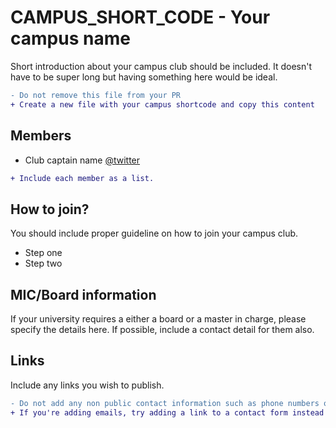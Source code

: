 # CAMPUS_SHORT_CODE - Your campus name

Short introduction about your campus club should be included. It doesn't have to be super long but having something here would be ideal.
```diff
- Do not remove this file from your PR
+ Create a new file with your campus shortcode and copy this content
```

## Members

* Club captain name [@twitter](https://twitter.com)  
```diff
+ Include each member as a list. 
```

## How to join?

You should include proper guideline on how to join your campus club.

- Step one
- Step two

## MIC/Board information

If your university requires a either a board or a master in charge, please specify the details here. If possible, include a contact detail for them also.

## Links

Include any links you wish to publish.


```diff
- Do not add any non public contact information such as phone numbers or emails. 
+ If you're adding emails, try adding a link to a contact form instead
```
